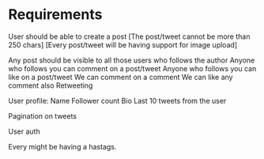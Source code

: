 # Requirements

User should be able to create a post
    [The post/tweet cannot be more than 250 chars]
    [Every post/tweet will be having support for image upload]

Any post should be visible to all those users who follows the author
Anyone who follows you can comment on a post/tweet
Anyone who follows you can like on a post/tweet
We can comment on a comment
We can like any comment also
Retweeting

User profile:
    Name
    Follower count
    Bio
    Last 10 tweets from the user

Pagination on tweets

User auth

Every might be having a hastags.